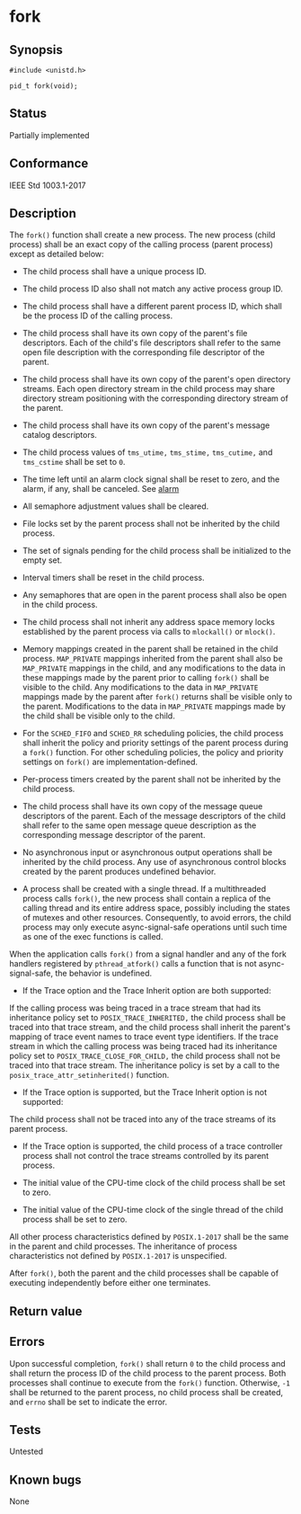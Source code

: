 # fork

## Synopsis

`#include <unistd.h>`

`pid_t fork(void);`

## Status

Partially implemented

## Conformance

IEEE Std 1003.1-2017

## Description

The `fork()` function shall create a new process. The new process (child process) shall be an exact copy of the calling
process (parent process) except as detailed below:

* The child process shall have a unique process ID.

* The child process ID also shall not match any active process group ID.

* The child process shall have a different parent process ID, which shall be the process ID of the calling process.

* The child process shall have its own copy of the parent's file descriptors. Each of the child's file descriptors shall
refer to the same open file description with the corresponding file descriptor of the parent.

* The child process shall have its own copy of the parent's open directory streams. Each open directory stream in the
child process may share directory stream positioning with the corresponding directory stream of the parent.

* The child process shall have its own copy of the parent's message catalog descriptors.

* The child process values of `tms_utime,` `tms_stime,` `tms_cutime,` and `tms_cstime` shall be set to `0`.

* The time left until an alarm clock signal shall be reset to zero, and the alarm, if any, shall be canceled.
See [alarm](../unistd/alarm.part-impl.md)

* All semaphore adjustment values shall be cleared.

* File locks set by the parent process shall not be inherited by the child process.

* The set of signals pending for the child process shall be initialized to the empty set.

* Interval timers shall be reset in the child process.

* Any semaphores that are open in the parent process shall also be open in the child process.

* The child process shall not inherit any address space memory locks established by the parent process via calls to
`mlockall()` or `mlock()`.

* Memory mappings created in the parent shall be retained in the child process. `MAP_PRIVATE` mappings inherited from
the parent shall also be `MAP_PRIVATE` mappings in the child, and any modifications to the data in these mappings made
by the parent prior to calling `fork()` shall be visible to the child. Any modifications to the data in `MAP_PRIVATE`
mappings made by the parent after `fork()` returns shall be visible only to the parent. Modifications to the data in
`MAP_PRIVATE` mappings made by the child shall be visible only to the child.

* For the `SCHED_FIFO` and `SCHED_RR` scheduling policies, the child process shall inherit the policy and priority
settings of the parent process during a `fork()` function. For other scheduling policies, the policy and priority
settings on `fork()` are implementation-defined.

* Per-process timers created by the parent shall not be inherited by the child process.

* The child process shall have its own copy of the message queue descriptors of the parent. Each of the message
descriptors of the child shall refer to the same open message queue description as the corresponding message descriptor
of the parent.

* No asynchronous input or asynchronous output operations shall be inherited by the child process. Any use of
asynchronous control blocks created by the parent produces undefined behavior.

* A process shall be created with a single thread. If a multithreaded process calls `fork()`, the new process shall
contain a replica of the calling thread and its entire address space, possibly including the states of mutexes and other
resources. Consequently, to avoid errors, the child process may only execute async-signal-safe operations until such
time as one of the exec functions is called.

 When the application calls `fork()` from a signal handler and any of the fork handlers registered by
 ``pthread_atfork()`` calls a function that is not async-signal-safe, the behavior is undefined.

* If the Trace option and the Trace Inherit option are both supported:

 If the calling process was being traced in a trace stream that had its inheritance policy set to
 `POSIX_TRACE_INHERITED,` the child process shall be traced into that trace stream, and the child process shall inherit
 the parent's mapping of trace event names to trace event type identifiers. If the trace stream in which the calling
 process was being traced had its inheritance policy set to `POSIX_TRACE_CLOSE_FOR_CHILD,` the child process shall not
 be traced into that trace stream. The inheritance policy is set by a call to the ``posix_trace_attr_setinherited()``
 function.

* If the Trace option is supported, but the Trace Inherit option is not supported:

 The child process shall not be traced into any of the trace streams of its parent process.

* If the Trace option is supported, the child process of a trace controller process shall not control the trace streams
controlled by its parent process.

* The initial value of the CPU-time clock of the child process shall be set to zero.

* The initial value of the CPU-time clock of the single thread of the child process shall be set to zero.

All other process characteristics defined by `POSIX.1-2017` shall be the same in the parent and child processes.
The inheritance of process characteristics not defined by `POSIX.1-2017` is unspecified.

After `fork()`, both the parent and the child processes shall be capable of executing independently before either one
terminates.

## Return value

## Errors

Upon successful completion, `fork()` shall return `0` to the child process and shall return the process ID of the child
process to the parent process. Both processes shall continue to execute from the `fork()` function. Otherwise, `-1`
shall be returned to the parent process, no child process shall be created, and `errno` shall be set to indicate the
error.

## Tests

Untested

## Known bugs

None
